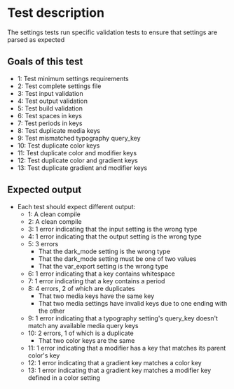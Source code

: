 # Test description

The settings tests run specific validation tests to ensure that settings are parsed as expected

## Goals of this test

- 1: Test minimum settings requirements
- 2: Test complete settings file
- 3: Test input validation
- 4: Test output validation
- 5: Test build validation
- 6: Test spaces in keys
- 7: Test periods in keys
- 8: Test duplicate media keys
- 9: Test mismatched typography query_key
- 10: Test duplicate color keys
- 11: Test duplicate color and modifier keys
- 12: Test duplicate color and gradient keys
- 13: Test duplicate gradient and modifier keys

## Expected output

- Each test should expect different output:
  - 1: A clean compile
  - 2: A clean compile
  - 3: 1 error indicating that the input setting is the wrong type
  - 4: 1 error indicating that the output setting is the wrong type
  - 5: 3 errors
    - That the dark_mode setting is the wrong type
    - That the dark_mode setting must be one of two values
    - That the var_export setting is the wrong type
  - 6: 1 error indicating that a key contains whitespace
  - 7: 1 error indicating that a key contains a period
  - 8: 4 errors, 2 of which are duplicates
    - That two media keys have the same key
    - That two media settings have invalid keys due to one ending with the other
  - 9: 1 error indicating that a typography setting's query_key doesn't match any available media query keys
  - 10: 2 errors, 1 of which is a duplicate
    - That two color keys are the same
  - 11: 1 error indicating that a modifier has a key that matches its parent color's key
  - 12: 1 error indicating that a gradient key matches a color key
  - 13: 1 error indicating that a gradient key matches a modifier key defined in a color setting

